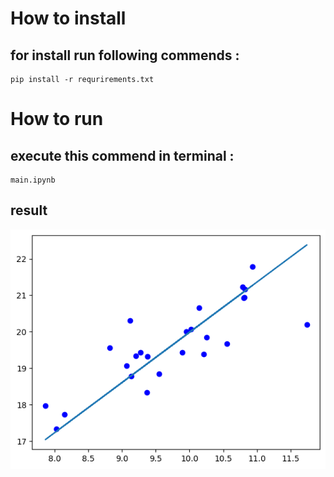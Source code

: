 # How to install
## for install run following commends :
```
pip install -r requrirements.txt
```
# How to run 
## execute this commend in terminal :
```
main.ipynb
```
## result
![](output.png)